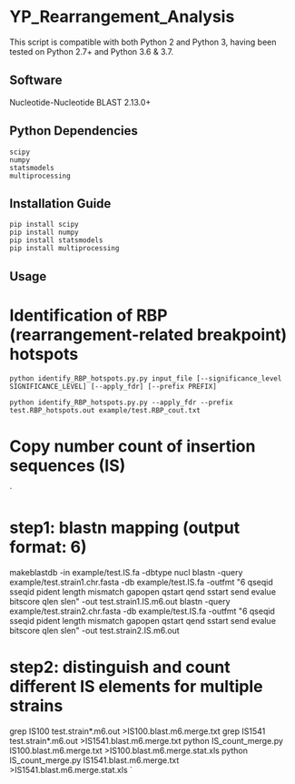 # YP_Rearrangement_Analysis
This script is compatible with both Python 2 and Python 3, having been tested on Python 2.7+ and Python 3.6 & 3.7. 


## Software

Nucleotide-Nucleotide BLAST 2.13.0+

## Python Dependencies
```
scipy  
numpy  
statsmodels  
multiprocessing  
```

## Installation Guide
```
pip install scipy  
pip install numpy  
pip install statsmodels  
pip install multiprocessing
```

## Usage
# Identification of RBP (rearrangement-related breakpoint) hotspots
```
python identify_RBP_hotspots.py.py input_file [--significance_level SIGNIFICANCE_LEVEL] [--apply_fdr] [--prefix PREFIX]
```

`
python identify_RBP_hotspots.py.py --apply_fdr --prefix test.RBP_hotspots.out example/test.RBP_cout.txt
`

# Copy number count of insertion sequences (IS)

`
# step1: blastn mapping (output format: 6)
makeblastdb -in example/test.IS.fa -dbtype nucl
blastn -query example/test.strain1.chr.fasta -db example/test.IS.fa -outfmt "6 qseqid sseqid pident length mismatch gapopen qstart qend sstart send evalue bitscore qlen slen" -out test.strain1.IS.m6.out
blastn -query example/test.strain2.chr.fasta -db example/test.IS.fa -outfmt "6 qseqid sseqid pident length mismatch gapopen qstart qend sstart send evalue bitscore qlen slen" -out test.strain2.IS.m6.out

# step2: distinguish and count different IS elements for multiple strains
grep IS100 test.strain*.m6.out >IS100.blast.m6.merge.txt
grep IS1541 test.strain*.m6.out >IS1541.blast.m6.merge.txt
python IS_count_merge.py IS100.blast.m6.merge.txt >IS100.blast.m6.merge.stat.xls
python IS_count_merge.py IS1541.blast.m6.merge.txt >IS1541.blast.m6.merge.stat.xls
`
